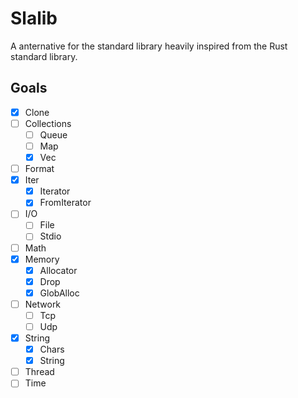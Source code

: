 # Slalib
A anternative for the standard library heavily inspired from the Rust standard library.

## Goals
- [x] Clone
- [ ] Collections
	- [ ] Queue
	- [ ] Map
	- [x] Vec
- [ ] Format
- [x] Iter
	- [x] Iterator
	- [x] FromIterator
- [ ] I/O
	- [ ] File
	- [ ] Stdio
- [ ] Math
- [x] Memory
	- [x] Allocator
	- [x] Drop
	- [x] GlobAlloc
- [ ] Network
	- [ ] Tcp
	- [ ] Udp
- [x] String
	- [x] Chars
	- [x] String
- [ ] Thread
- [ ] Time